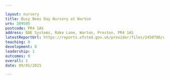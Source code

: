 ```yaml
---

layout: nursery
title: Busy Bees Day Nursery at Warton
urn: 309505
postcode: PR4 1AS
address: BAE Systems, Rake Lane, Warton, Preston, PR4 1AS
latestReportUrl: https://reports.ofsted.gov.uk/provider/files/2450786/urn/309505.pdf
teaching: 0
development: 0
leadership: 1
outcomes: 0
overall: 1
date: 09/01/2015

---
```

